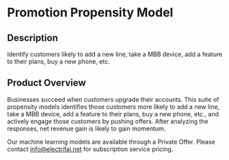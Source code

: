 # Promotion Propensity Model

## Description
Identify customers likely to add a new line, take a MBB device, add a feature to their plans, buy a new phone, etc.

## Product Overview
Businesses succeed when customers upgrade their accounts. This suite of propensity models identifies those customers more likely to add a new line, take a MBB device, add a feature to their plans, buy a new phone, etc., and actively engage those customers by pushing offers. After analyzing the responses, net revenue gain is likely to gain momentum.

Our machine learning models are available through a Private Offer. Please contact info@electrifai.net for subscription service pricing.
